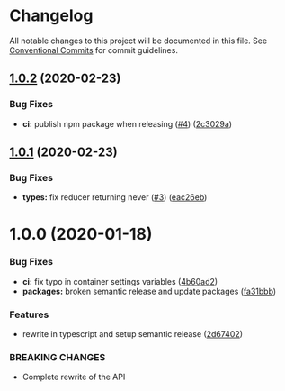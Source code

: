 # Changelog

All notable changes to this project will be documented in this file. See
[Conventional Commits](https://conventionalcommits.org) for commit guidelines.

## [1.0.2](https://github.com/ovidb/redux-dryer/compare/v1.0.1...v1.0.2) (2020-02-23)


### Bug Fixes

* **ci:** publish npm package when releasing ([#4](https://github.com/ovidb/redux-dryer/issues/4)) ([2c3029a](https://github.com/ovidb/redux-dryer/commit/2c3029ad6101e6772e1c96b7f01c1a7223c543df))

## [1.0.1](https://github.com/ovidb/redux-dryer/compare/v1.0.0...v1.0.1) (2020-02-23)


### Bug Fixes

* **types:** fix reducer returning never ([#3](https://github.com/ovidb/redux-dryer/issues/3)) ([eac26eb](https://github.com/ovidb/redux-dryer/commit/eac26ebc3fd03266b354cd8b8922855fc91f4858))

# 1.0.0 (2020-01-18)


### Bug Fixes

* **ci:** fix typo in container settings variables ([4b60ad2](https://github.com/ovidb/redux-dryer/commit/4b60ad2e7d98b9eab96cebd112312e78df198472))
* **packages:** broken semantic release and update packages ([fa31bbb](https://github.com/ovidb/redux-dryer/commit/fa31bbb3ee74a04821e445772e92176cdb830b99))


### Features

* rewrite in typescript and setup semantic release ([2d67402](https://github.com/ovidb/redux-dryer/commit/2d674029f8894a5956e73c266fcbb24349ece45c))


### BREAKING CHANGES

* Complete rewrite of the API
